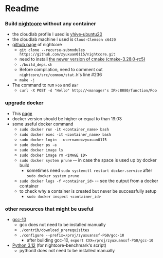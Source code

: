 # Readme
### Build [nightcore](https://github.com/zyuxuan0115/nightcore) without any container
- the cloudlab profile I used is [vhive-ubuntu20](https://www.cloudlab.us/instantiate.php?project=faas-sched&profile=vhive-ubuntu20)
- the cloudlab machine I used is `Cloud-Clemson c6420` 
- [github page](https://github.com/ut-osa/nightcore/tree/asplos-release) of nightcore
  + `git clone --recurse-submodules https://github.com/zyuxuan0115/nightcore.git`
  + need to install [the newer version of cmake (cmake-3.28.0-rc5)](https://cmake.org/download/)
  + `./build_deps.sh`
  + Before compilation, need to comment out `nightcore/src/common/stat.h`'s line #236
  + `make -j`
- The command to run `Foo` and `Bar`
  + `curl -X POST -d "Hello" http://<manager's IP>:8080/function/Foo`

### upgrade docker
- This [page](https://docs.docker.com/engine/install/ubuntu/#install-from-a-package)
- docker version should be higher or equal to than 19.03
- some useful docker command
  + `sudo docker run -it <container_name> bash`
  + `sudo docker exec -it <container_name> bash`
  + `sudo docker login --username=zyuxuan0115`
  + `sudo docker ps -a`
  + `sudo docker image ls`
  + `sudo docker image rm <IMAGE ID>`
  + `sudo docker system prune` -- in case the space is used up by docker build
      * sometimes need `sudo systemctl restart docker.service` after `sudo docker system prune`
  + `sudo docker logs -f <container_id>` -- see the output from a docker container
  + to check why a container is created but never be successfully setup
      * `sudo docker inspect <container_id>`

### other resources that might be useful
- [gcc-10](http://www.netgull.com/gcc/releases/gcc-10.1.0/)
  + gcc does not need to be installed manually
  + `./contrib/download_prerequisites`
  + `./configure --prefix=/proj/zyuxuanssf-PG0/gcc-10`
    * after building gcc-10, `export CXX=/proj/zyuxuanssf-PG0/gcc-10`
- [Python 3.12](https://devguide.python.org/getting-started/setup-building/#build-dependencies) (for nightcore-benchmark's script)
    * python3 does not need to be installed manually

